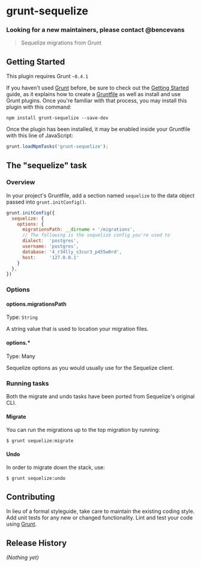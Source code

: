 # grunt-sequelize

### Looking for a new maintainers, please contact @bencevans

> Sequelize migrations from Grunt

## Getting Started
This plugin requires Grunt `~0.4.1`

If you haven't used [Grunt](http://gruntjs.com/) before, be sure to check out the [Getting Started](http://gruntjs.com/getting-started) guide, as it explains how to create a [Gruntfile](http://gruntjs.com/sample-gruntfile) as well as install and use Grunt plugins. Once you're familiar with that process, you may install this plugin with this command:

```shell
npm install grunt-sequelize --save-dev
```

Once the plugin has been installed, it may be enabled inside your Gruntfile with this line of JavaScript:

```js
grunt.loadNpmTasks('grunt-sequelize');
```

## The "sequelize" task

### Overview
In your project's Gruntfile, add a section named `sequelize` to the data object passed into `grunt.initConfig()`.

```js
grunt.initConfig({
  sequelize: {
    options: {
      migrationsPath: __dirname + '/migrations',
      // The following is the sequelize config you're used to
      dialect:  'postgres',
      username: 'postgres',
      database: '4_r34lly_s3cur3_p455w0rd',
      host:     '127.0.0.1'
    }
  },
})
```

### Options

#### options.migrationsPath
Type: `String`

A string value that is used to location your migration files.

#### options.*
Type: Many

Sequelize options as you would usually use for the Sequelize client.

### Running tasks

Both the migrate and undo tasks have been ported from Sequelize's original CLI.

#### Migrate

You can run the migrations up to the top migration by running:

    $ grunt sequelize:migrate

#### Undo

In order to migrate down the stack, use:

    $ grunt sequelize:undo

## Contributing
In lieu of a formal styleguide, take care to maintain the existing coding style. Add unit tests for any new or changed functionality. Lint and test your code using [Grunt](http://gruntjs.com/).

## Release History
_(Nothing yet)_

